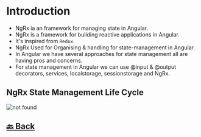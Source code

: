 <h1>Introduction</h1>

- NgRx ia an framework for managing state in Angular.
- NgRx is a framework for building reactive applications in Angular.
- It's inspired from `Redux`.
- NgRx Used for Organising & handling for state-management in Angular.
- In Angular we have several approaches for state management all are having pros and concerns.
- For state management in Angular we can use @input & @output decorators, services, localstorage, sessionstorage and NgRx.

<h2>NgRx State Management Life Cycle</h2>

<img src="[generated/images/guide/store/state-management-lifecycle.png](https://ngrx.io/generated/images/guide/store/state-management-lifecycle.png)" alt="not found">


<h2><a href="https://github.com/sanjay9616/JavaScript/blob/master/JavaScript-Technologies/NgRx/README.md"> 🔙 Back</a></h2>
